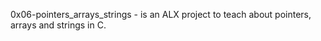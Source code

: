  0x06-pointers_arrays_strings - is an ALX project to teach about pointers, arrays and strings in C.
